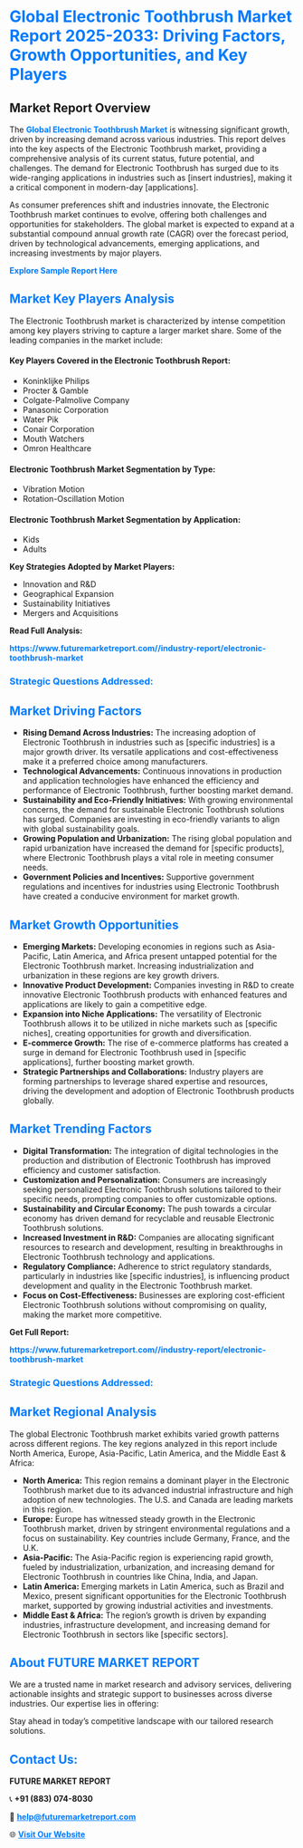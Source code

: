 <h1 style="color: #007BFF;">Global Electronic Toothbrush Market Report 2025-2033: Driving Factors, Growth Opportunities, and Key Players</h1>

<section id="overview">
<h2>Market Report Overview</h2>
<p>The <a href="https://www.futuremarketreport.com//industry-report/electronic-toothbrush-market" style="color: #007BFF; text-decoration: none;"><strong>Global Electronic Toothbrush Market</strong></a> is witnessing significant growth, driven by increasing demand across various industries. This report delves into the key aspects of the Electronic Toothbrush market, providing a comprehensive analysis of its current status, future potential, and challenges. The demand for Electronic Toothbrush has surged due to its wide-ranging applications in industries such as [insert industries], making it a critical component in modern-day [applications].</p>
<p>As consumer preferences shift and industries innovate, the Electronic Toothbrush market continues to evolve, offering both challenges and opportunities for stakeholders. The global market is expected to expand at a substantial compound annual growth rate (CAGR) over the forecast period, driven by technological advancements, emerging applications, and increasing investments by major players.</p>
</section>

<section id="overview">
<p><a href="https://www.futuremarketreport.com//request-sample/reportId=64272" style="color: #007BFF; text-decoration: none;"><strong>Explore Sample Report Here</strong></a></p>
</section>

<section id="key-players">
<h2 style="color: #007BFF;">Market Key Players Analysis</h2>
<p>The Electronic Toothbrush market is characterized by intense competition among key players striving to capture a larger market share. Some of the leading companies in the market include:</p>
<h4>Key Players Covered in the Electronic Toothbrush Report:</h4>
<ul><li>Koninklijke Philips</li><li>Procter &amp; Gamble</li><li>Colgate-Palmolive Company</li><li>Panasonic Corporation</li><li>Water Pik</li><li>Conair Corporation</li><li>Mouth Watchers</li><li>Omron Healthcare</li></ul>
<h4>Electronic Toothbrush Market Segmentation by Type:</h4>
<ul><li>Vibration Motion</li><li>Rotation-Oscillation Motion</li></ul>

<h4>Electronic Toothbrush Market Segmentation by Application:</h4>
<ul><li>Kids</li><li>Adults</li></ul>
<p><strong>Key Strategies Adopted by Market Players:</strong></p>
<ul>
<li>Innovation and R&D</li>
<li>Geographical Expansion</li>
<li>Sustainability Initiatives</li>
<li>Mergers and Acquisitions</li>
</ul>
</section>

<section>
<p><strong>Read Full Analysis: </strong></p><a href="https://www.futuremarketreport.com//industry-report/electronic-toothbrush-market" style="color: #007BFF; text-decoration: none;"><strong>https://www.futuremarketreport.com//industry-report/electronic-toothbrush-market</strong></a>
<h3 style="color: #007BFF;">Strategic Questions Addressed:</h3>
</section>

<section id="driving-factors">
<h2 style="color: #007BFF;">Market Driving Factors</h2>
<ul>
<li><strong>Rising Demand Across Industries:</strong> The increasing adoption of Electronic Toothbrush in industries such as [specific industries] is a major growth driver. Its versatile applications and cost-effectiveness make it a preferred choice among manufacturers.</li>
<li><strong>Technological Advancements:</strong> Continuous innovations in production and application technologies have enhanced the efficiency and performance of Electronic Toothbrush, further boosting market demand.</li>
<li><strong>Sustainability and Eco-Friendly Initiatives:</strong> With growing environmental concerns, the demand for sustainable Electronic Toothbrush solutions has surged. Companies are investing in eco-friendly variants to align with global sustainability goals.</li>
<li><strong>Growing Population and Urbanization:</strong> The rising global population and rapid urbanization have increased the demand for [specific products], where Electronic Toothbrush plays a vital role in meeting consumer needs.</li>
<li><strong>Government Policies and Incentives:</strong> Supportive government regulations and incentives for industries using Electronic Toothbrush have created a conducive environment for market growth.</li>
</ul>
</section>

<section id="growth-opportunities">
<h2 style="color: #007BFF;">Market Growth Opportunities</h2>
<ul>
<li><strong>Emerging Markets:</strong> Developing economies in regions such as Asia-Pacific, Latin America, and Africa present untapped potential for the Electronic Toothbrush market. Increasing industrialization and urbanization in these regions are key growth drivers.</li>
<li><strong>Innovative Product Development:</strong> Companies investing in R&D to create innovative Electronic Toothbrush products with enhanced features and applications are likely to gain a competitive edge.</li>
<li><strong>Expansion into Niche Applications:</strong> The versatility of Electronic Toothbrush allows it to be utilized in niche markets such as [specific niches], creating opportunities for growth and diversification.</li>
<li><strong>E-commerce Growth:</strong> The rise of e-commerce platforms has created a surge in demand for Electronic Toothbrush used in [specific applications], further boosting market growth.</li>
<li><strong>Strategic Partnerships and Collaborations:</strong> Industry players are forming partnerships to leverage shared expertise and resources, driving the development and adoption of Electronic Toothbrush products globally.</li>
</ul>
</section>

<section id="trending-factors">
<h2 style="color: #007BFF;">Market Trending Factors</h2>
<ul>
<li><strong>Digital Transformation:</strong> The integration of digital technologies in the production and distribution of Electronic Toothbrush has improved efficiency and customer satisfaction.</li>
<li><strong>Customization and Personalization:</strong> Consumers are increasingly seeking personalized Electronic Toothbrush solutions tailored to their specific needs, prompting companies to offer customizable options.</li>
<li><strong>Sustainability and Circular Economy:</strong> The push towards a circular economy has driven demand for recyclable and reusable Electronic Toothbrush solutions.</li>
<li><strong>Increased Investment in R&D:</strong> Companies are allocating significant resources to research and development, resulting in breakthroughs in Electronic Toothbrush technology and applications.</li>
<li><strong>Regulatory Compliance:</strong> Adherence to strict regulatory standards, particularly in industries like [specific industries], is influencing product development and quality in the Electronic Toothbrush market.</li>
<li><strong>Focus on Cost-Effectiveness:</strong> Businesses are exploring cost-efficient Electronic Toothbrush solutions without compromising on quality, making the market more competitive.</li>
</ul>
</section>

<section>
<p><strong>Get Full Report: </strong></p><a href="https://www.futuremarketreport.com//industry-report/electronic-toothbrush-market" style="color: #007BFF; text-decoration: none;"><strong>https://www.futuremarketreport.com//industry-report/electronic-toothbrush-market</strong></a>
<h3 style="color: #007BFF;">Strategic Questions Addressed:</h3>
</section>


<section id="regional-analysis">
<h2 style="color: #007BFF;">Market Regional Analysis</h2>
<p>The global Electronic Toothbrush market exhibits varied growth patterns across different regions. The key regions analyzed in this report include North America, Europe, Asia-Pacific, Latin America, and the Middle East & Africa:</p>
<ul>
<li><strong>North America:</strong> This region remains a dominant player in the Electronic Toothbrush market due to its advanced industrial infrastructure and high adoption of new technologies. The U.S. and Canada are leading markets in this region.</li>
<li><strong>Europe:</strong> Europe has witnessed steady growth in the Electronic Toothbrush market, driven by stringent environmental regulations and a focus on sustainability. Key countries include Germany, France, and the U.K.</li>
<li><strong>Asia-Pacific:</strong> The Asia-Pacific region is experiencing rapid growth, fueled by industrialization, urbanization, and increasing demand for Electronic Toothbrush in countries like China, India, and Japan.</li>
<li><strong>Latin America:</strong> Emerging markets in Latin America, such as Brazil and Mexico, present significant opportunities for the Electronic Toothbrush market, supported by growing industrial activities and investments.</li>
<li><strong>Middle East & Africa:</strong> The region’s growth is driven by expanding industries, infrastructure development, and increasing demand for Electronic Toothbrush in sectors like [specific sectors].</li>
</ul>
</section>

<footer>
<h2 style="color: #007BFF;">About FUTURE MARKET REPORT</h2>
<p>We are a trusted name in market research and advisory services, delivering actionable insights and strategic support to businesses across diverse industries. Our expertise lies in offering:</p>

<p>Stay ahead in today’s competitive landscape with our tailored research solutions.</p>

<h2 style="color: #007BFF;">Contact Us:</h2>
<p><strong>FUTURE MARKET REPORT</strong></p>
<p>📞 <strong>+91 (883) 074-8030</strong></p>
<p>📧 <strong><a href="mailto:help@futuremarketreport.com" style="color: #007BFF;">help@futuremarketreport.com</a></strong></p>
<p>🌐 <strong><a href="https://www.futuremarketreport.com/" style="color: #007BFF;">Visit Our Website</a></strong></p>
</footer>